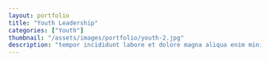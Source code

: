 ```yaml
---
layout: portfolio
title: "Youth Leadership"
categories: ["Youth"]
thumbnail: "/assets/images/portfolio/youth-2.jpg"
description: "tempor incididunt labore et dolore magna aliqua enim minim veniam quis nostrud exercitation ullamco laboris nisi aliquip commodo consequat.duis aute irure"
---
```

